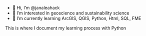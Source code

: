 - 👋 Hi, I’m @janaleahack
- 👀 I’m interested in geoscience and sustainability science
- 🌱 I’m currently learning ArcGIS, QGIS, Python, Html, SQL, FME

This is where I document my learning process with Python
<!---
janaleahack/janaleahack is a ✨ special ✨ repository because its `README.md` (this file) appears on your GitHub profile.
You can click the Preview link to take a look at your changes.
--->
